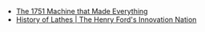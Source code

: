 - [The 1751 Machine that Made Everything](https://youtu.be/djB9oK6pkbA)
- [History of Lathes | The Henry Ford's Innovation Nation](https://youtu.be/r93mR4lnmm4)
